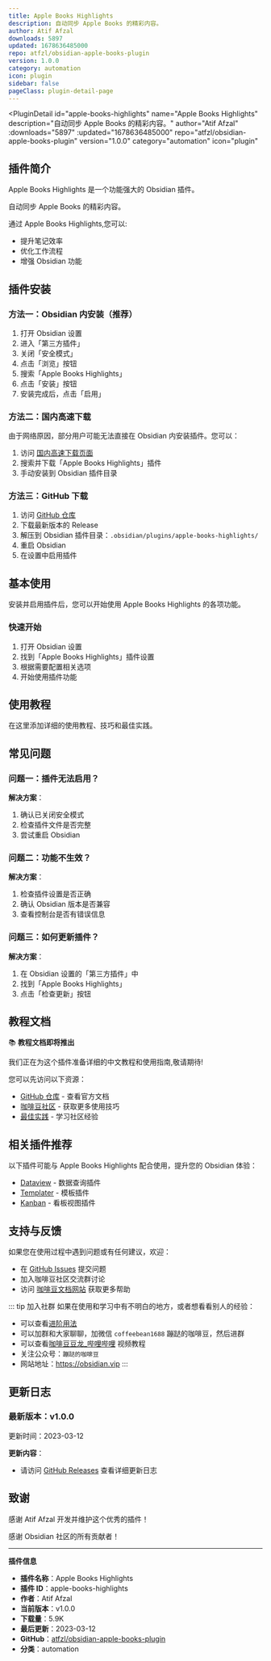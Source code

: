 ```yaml
---
title: Apple Books Highlights
description: 自动同步 Apple Books 的精彩内容。
author: Atif Afzal
downloads: 5897
updated: 1678636485000
repo: atfzl/obsidian-apple-books-plugin
version: 1.0.0
category: automation
icon: plugin
sidebar: false
pageClass: plugin-detail-page
---
```


<PluginDetail
  id="apple-books-highlights"
  name="Apple Books Highlights"
  description="自动同步 Apple Books 的精彩内容。"
  author="Atif Afzal"
  :downloads="5897"
  :updated="1678636485000"
  repo="atfzl/obsidian-apple-books-plugin"
  version="1.0.0"
  category="automation"
  icon="plugin"
>

<!-- AUTO_GENERATED_START -->
## 插件简介

Apple Books Highlights 是一个功能强大的 Obsidian 插件。

自动同步 Apple Books 的精彩内容。

通过 Apple Books Highlights,您可以:

- 提升笔记效率
- 优化工作流程
- 增强 Obsidian 功能

<!-- AUTO_GENERATED_END -->

<!-- AUTO_GENERATED_START -->
## 插件安装

### 方法一：Obsidian 内安装（推荐）

1. 打开 Obsidian 设置
2. 进入「第三方插件」
3. 关闭「安全模式」
4. 点击「浏览」按钮
5. 搜索「Apple Books Highlights」
6. 点击「安装」按钮
7. 安装完成后，点击「启用」

### 方法二：国内高速下载

由于网络原因，部分用户可能无法直接在 Obsidian 内安装插件。您可以：

1. 访问 [国内高速下载页面](/zh/documentation/obsidian-plugins-download.html)
2. 搜索并下载「Apple Books Highlights」插件
3. 手动安装到 Obsidian 插件目录

### 方法三：GitHub 下载

1. 访问 [GitHub 仓库](https://github.com/atfzl/obsidian-apple-books-plugin)
2. 下载最新版本的 Release
3. 解压到 Obsidian 插件目录：`.obsidian/plugins/apple-books-highlights/`
4. 重启 Obsidian
5. 在设置中启用插件

## 基本使用

安装并启用插件后，您可以开始使用 Apple Books Highlights 的各项功能。

### 快速开始

1. 打开 Obsidian 设置
2. 找到「Apple Books Highlights」插件设置
3. 根据需要配置相关选项
4. 开始使用插件功能

<!-- AUTO_GENERATED_END -->

<!-- CUSTOM_CONTENT_START:tutorial -->
## 使用教程

在这里添加详细的使用教程、技巧和最佳实践。

<!-- CUSTOM_CONTENT_END:tutorial -->

<!-- SHARED_CONTENT_START -->
## 常见问题

### 问题一：插件无法启用？

**解决方案**：
1. 确认已关闭安全模式
2. 检查插件文件是否完整
3. 尝试重启 Obsidian

### 问题二：功能不生效？

**解决方案**：
1. 检查插件设置是否正确
2. 确认 Obsidian 版本是否兼容
3. 查看控制台是否有错误信息

### 问题三：如何更新插件？

**解决方案**：
1. 在 Obsidian 设置的「第三方插件」中
2. 找到「Apple Books Highlights」
3. 点击「检查更新」按钮

## 教程文档

📚 **教程文档即将推出**

我们正在为这个插件准备详细的中文教程和使用指南,敬请期待!

您可以先访问以下资源：
- [GitHub 仓库](https://github.com/atfzl/obsidian-apple-books-plugin) - 查看官方文档
- [咖啡豆社区](/zh/bases/) - 获取更多使用技巧
- [最佳实践](/zh/best-practices/) - 学习社区经验

## 相关插件推荐

以下插件可能与 Apple Books Highlights 配合使用，提升您的 Obsidian 体验：

- [Dataview](/zh/plugins/dataview.html) - 数据查询插件
- [Templater](/zh/plugins/templater-obsidian.html) - 模板插件
- [Kanban](/zh/plugins/obsidian-kanban.html) - 看板视图插件

## 支持与反馈

如果您在使用过程中遇到问题或有任何建议，欢迎：

- 在 [GitHub Issues](https://github.com/atfzl/obsidian-apple-books-plugin/issues) 提交问题
- 加入咖啡豆社区交流群讨论
- 访问 [咖啡豆文档网站](https://obsidian.vip) 获取更多帮助

::: tip 加入社群
如果在使用和学习中有不明白的地方，或者想看看别人的经验：
- 可以查看[进阶用法](/zh/advanced)
- 可以加群和大家聊聊，加微信 `coffeebean1688` 蹦跶的咖啡豆，然后进群
- 可以查看[咖啡豆豆龙_哔哩哔哩](https://space.bilibili.com/618777356) 视频教程
- 关注公众号：`蹦跶的咖啡豆`
- 网站地址：https://obsidian.vip
:::
<!-- SHARED_CONTENT_END -->

<!-- AUTO_GENERATED_START -->
## 更新日志

### 最新版本：v1.0.0

更新时间：2023-03-12

**更新内容**：
- 请访问 [GitHub Releases](https://github.com/atfzl/obsidian-apple-books-plugin/releases) 查看详细更新日志

## 致谢

感谢 Atif Afzal 开发并维护这个优秀的插件！

感谢 Obsidian 社区的所有贡献者！

---

**插件信息**
- **插件名称**：Apple Books Highlights
- **插件 ID**：apple-books-highlights
- **作者**：Atif Afzal
- **当前版本**：v1.0.0
- **下载量**：5.9K
- **最后更新**：2023-03-12
- **GitHub**：[atfzl/obsidian-apple-books-plugin](https://github.com/atfzl/obsidian-apple-books-plugin)
- **分类**：automation
<!-- AUTO_GENERATED_END -->

</PluginDetail>

